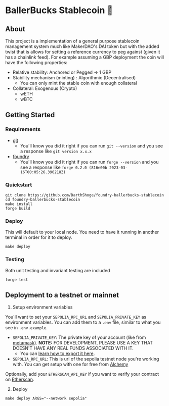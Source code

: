 # BallerBucks Stablecoin 💸
## About
This project is a implementation of a general purpose stablecoin management system much like MakerDAO's DAI token but with the added twist that is allows for setting a reference currency to peg against (given it has a chainlink feed). For example assuming a GBP deployment the coin will have the following properties:  
- Relative stability: Anchored or Pegged -> 1 GBP
- Stability mechanism (minting) : Algorithmic (Decentralised)
    - You can only mint the stable coin with enough collateral
- Collateral: Exogenous (Crypto)
    - wETH
    - wBTC

## Getting Started

### Requirements

- [git](https://git-scm.com/book/en/v2/Getting-Started-Installing-Git)
  - You'll know you did it right if you can run `git --version` and you see a response like `git version x.x.x`
- [foundry](https://getfoundry.sh/)
  - You'll know you did it right if you can run `forge --version` and you see a response like `forge 0.2.0 (816e00b 2023-03-16T00:05:26.396218Z)`

### Quickstart

```
git clone https://github.com/DarthShoge/foundry-ballerbucks-stablecoin
cd foundry-ballerbucks-stablecoin
make install
forge build
```

### Deploy

This will default to your local node. You need to have it running in another terminal in order for it to deploy.

```
make deploy
```
### Testing

Both unit testing and invariant testing are included

```
forge test
```
## Deployment to a testnet or mainnet

1. Setup environment variables

You'll want to set your `SEPOLIA_RPC_URL` and `SEPOLIA_PRIVATE_KEY` as environment variables. You can add them to a `.env` file, similar to what you see in `.env.example`.

- `SEPOLIA_PRIVATE_KEY`: The private key of your account (like from [metamask](https://metamask.io/)). **NOTE:** FOR DEVELOPMENT, PLEASE USE A KEY THAT DOESN'T HAVE ANY REAL FUNDS ASSOCIATED WITH IT.
  - You can [learn how to export it here](https://metamask.zendesk.com/hc/en-us/articles/360015289632-How-to-Export-an-Account-Private-Key).
- `SEPOLIA_RPC_URL`: This is url of the sepolia testnet node you're working with. You can get setup with one for free from [Alchemy](https://alchemy.com/?a=673c802981)

Optionally, add your `ETHERSCAN_API_KEY` if you want to verify your contract on [Etherscan](https://etherscan.io/).

2. Deploy

```
make deploy ARGS="--network sepolia"
```